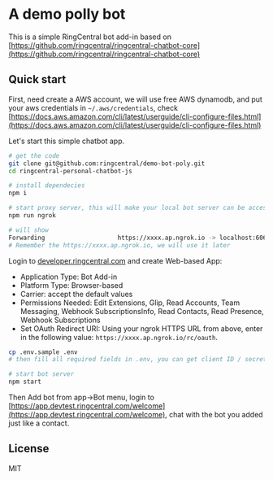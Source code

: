 # A demo polly bot

This is a simple RingCentral bot add-in based on [https://github.com/ringcentral/ringcentral-chatbot-core](https://github.com/ringcentral/ringcentral-chatbot-core)

## Quick start


First, need create a AWS account, we will use free AWS dynamodb, and put your aws credentials in `~/.aws/credentials`, check [https://docs.aws.amazon.com/cli/latest/userguide/cli-configure-files.html](https://docs.aws.amazon.com/cli/latest/userguide/cli-configure-files.html)

Let's start this simple chatbot app.


```bash
# get the code
git clone git@github.com:ringcentral/demo-bot-poly.git
cd ringcentral-personal-chatbot-js

# install dependecies
npm i

# start proxy server, this will make your local bot server can be accessed by RingCentral service
npm run ngrok

# will show
Forwarding                    https://xxxx.ap.ngrok.io -> localhost:6066
# Remember the https://xxxx.ap.ngrok.io, we will use it later
```

Login to [developer.ringcentral.com](https://developer.ringcentral.com/) and create Web-based App:

- Application Type: Bot Add-in
- Platform Type: Browser-based
- Carrier: accept the default values
- Permissions Needed: Edit Extensions, Glip, Read Accounts, Team Messaging, Webhook SubscriptionsInfo, Read Contacts, Read Presence, Webhook Subscriptions
- Set OAuth Redirect URI: Using your ngrok HTTPS URL from above, enter in the following value: `https://xxxx.ap.ngrok.io/rc/oauth`.

```bash
cp .env.sample .env
# then fill all required fields in .env, you can get client ID / secret from app setting

# start bot server
npm start
```

Then Add bot from app->Bot menu, login to [https://app.devtest.ringcentral.com/welcome](https://app.devtest.ringcentral.com/welcome), chat with the bot you added just like a contact.

## License

MIT
